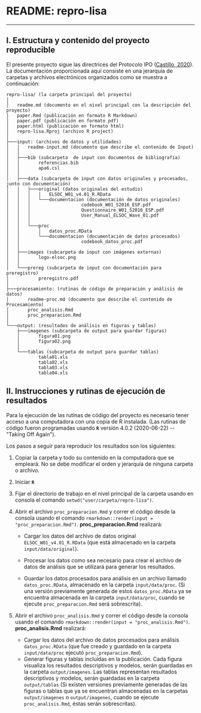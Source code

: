 # README: repro-lisa

---
## I. Estructura y contenido del proyecto reproducible

El presente proyecto sigue las directrices del Protocolo IPO ([Castillo, 2020](https://juancarloscastillo.github.io/ipo/index_es.html)). La documentación proporcionada aquí consiste en una jerarquía de carpetas y archivos electrónicos organizados como se muestra a continuación:

```
repro-lisa/ (la carpeta principal del proyecto)
│
│   readme.md (documento en el nivel principal con la descripción del proyecto)
│   paper.Rmd (publicación en formato R Markdown)
│   paper.pdf (publicación en formato pdf)
│   paper.html (publicación en formato html)
│   repro-lisa.Rproj (archivo R project)
│
├───input: (archivos de datos y utilidades)
│   │   readme-input.md (documento que describe el contenido de Input)
│   │
│   ├───bib (subcarpeta  de input con documentos de bibliografía)
│   │       referencias.bib
│   │       apa6.csl
│   │
│   ├───data (subcarpeta de input con datos originales y procesados, junto con documentación)
│   │   ├───original (datos originales del estudio)
│   │   │   │   ELSOC_W01_v4.01_R.RData
│   │   │   └───documentacion (documentación de datos originales)
│   │   │                   codebook_W01_S2016_ESP.pdf
│   │   │                   Questionnaire_W01_S2016_ESP.pdf
│   │   │                   User_Manual_ELSOC_Wave_01.pdf        
│   │   │
│   │   └───proc
│   │       │   datos_proc.RData
│   │       └───documentacion (documentación de datos procesados)
│   │                       codebook_datos_proc.pdf
│   │
│   ├───images (subcarpeta de input con imágenes externas)
│   │       logo-elsoc.png
│   │
│   └───prereg (subcarpeta de input con documentación para preregistro)
│           preregistro.pdf
│
├───procesamiento: (rutinas de código de preparación y análisis de datos)
│       readme-proc.md (documento que describe el contenido de Procesamiento)
│       proc_analisis.Rmd
│       proc_preparacion.Rmd
│
└───output: (resultados de análisis en figuras y tablas)  
    ├───imagenes (subcarpeta de output para guardar figuras)
    │       figura01.png
    │       figura02.png
    │
    └───tablas (subcarpeta de output para guardar tablas)
            tabla01.xls
            tabla02.xls
            tabla03.xls                
            tabla04.xls                        
```
## II. Instrucciones y rutinas de ejecución de resultados

Para la ejecución de las rutinas de código del proyecto es necesario tener acceso a una computadora con una copia de R instalada. (Las rutinas de código fueron programadas usando **`R`** versión 4.0.2 (2020-06-22) -- "Taking Off Again").

Los pasos a seguir para reproducir los resultados son los siguientes:

1. Copiar la carpeta y todo su contenido en la computadora que se empleará. No se debe modificar el orden y jerarquía de ninguna carpeta o archivo.
2. Iniciar **`R`**
3.  Fijar el directorio de trabajo en el nivel principal de la carpeta usando en consola el comando `setwd("user/carpeta/repro-lisa")`.
4. Abrir el archivo `proc_preparacion.Rmd` y correr el código desde la consola usando el comando `rmarkdown::render(input = "proc_preparacion.Rmd")`. **proc_preparacion.Rmd** realizará:

     - Cargar los datos del archivo de datos original `ELSOC_W01_v4.01_R.RData` (que está almacenado en la carpeta `input/data/original`).

    - Procesar los datos como sea necesario para crear el archivo de datos de análisis que se utilizará para generar los resultados.

     - Guardar los datos procesados para análisis en un archivo llamado `datos_proc.RData`, almacenado en la carpeta `input/data/proc`.  (Si una versión previamente generada de estos `datos_proc.RData` ya se encuentra almacenada en la carpeta `input/data/proc`, cuando se ejecute `proc_preparacion.Rmd` será sobrescrita).


5. Abrir el archivo `proc_analisis.Rmd` y correr el código desde la consola usando el comando `rmarkdown::render(input = "proc_analisis.Rmd")`. **proc_analisis.Rmd** realizará:

   - Cargar los datos del archivo de datos procesados para análisis `datos_proc.RData` (que fue creado y guardado en la carpeta `input/data/proc` ejecutó `proc_preparacion.Rmd`).
    - Generar figuras y tablas incluidas en la publicación. Cada figura visualiza los resultados descriptivos y modelos, serán guardadas en la carpeta `output/imagenes`. Las tablas representan resultados descriptivos y modelos, serán guardadas en la carpeta `output/tablas` (Si existen versiones previamente generadas de las figuras o tablas que ya se encuentran almacenadas en la carpetas `output/imagenes` o `output/imagenes`, cuando se ejecute `proc_analisis.Rmd`, éstas serán sobrescritas).
